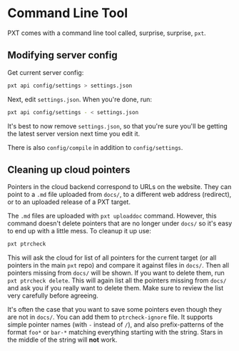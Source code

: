 # Command Line Tool

PXT comes with a command line tool called, surprise, surprise, `pxt`.

## Modifying server config

Get current server config:

```bash
pxt api config/settings > settings.json
```

Next, edit `settings.json`. When you're done, run:

```bash
pxt api config/settings - < settings.json
```

It's best to now remove `settings.json`, so that you're sure you'll be getting
the latest server version next time you edit it.

There is also `config/compile` in addition to `config/settings`.

## Cleaning up cloud pointers

Pointers in the cloud backend correspond to URLs on the website.
They can point to a `.md` file uploaded from `docs/`, to a different web address (redirect), or
to an uploaded release of a PXT target.

The `.md` files are uploaded with `pxt uploaddoc` command. However, this command
doesn't delete pointers that are no longer under `docs/` so it's easy to end
up with a little mess. To cleanup it up use:

```bash
pxt ptrcheck
```

This will ask the cloud for list of all pointers for the current target (or all pointers
in the main `pxt` repo) and compare it against files in `docs/`. Then all pointers missing from `docs/` will
be shown. If you want to delete them, run `pxt ptrcheck delete`. This will again list all the pointers
missing from `docs/` and ask you if you really want to delete them. Make sure to review the list
very carefully before agreeing.

It's often the case that you want to save some pointers even though they are not in `docs/`.
You can add them to `ptrcheck-ignore` file. It supports simple pointer names (with `-` instead of `/`),
and also prefix-patterns of the format `foo*` or `bar-*` matching everything starting with the
string. Stars in the middle of the string will **not** work.

